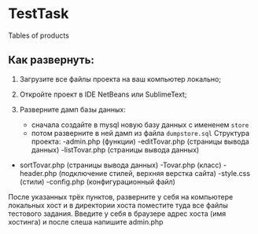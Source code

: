 # TestTask
Tables of products

## Как развернуть:

   1) Загрузите все файлы проекта на ваш компьютер локально;

   2) Откройте проект в IDE NetBeans или SublimeText;

   3) Разверните дамп базы данных:
        - сначала создайте в mysql новую базу данных с имененем `store` 
        - потом разверните в ней дамп из файла `dumpstore.sql`
 Структура проекта:
 -admin.php (функции)
 -editTovar.php  (страницы вывода данных)
 -listTovar.php  (страницы вывода данных)
 - sortTovar.php (страницы вывода данных)
 -Tovar.php (класс)
 -header.php (подключение стилей, верхняя верстка сайта) 
 -style.css (стили)
 -config.php (конфигурационный файл)
 
 
 
 После указанных трёх пунктов, разверните у себя на компьютере локальных хост и в директории хоста поместите туда все файлы тестового задания.
 Введите у себя в браузере адрес хоста (имя хостинга) и после слеша напишите admin.php
